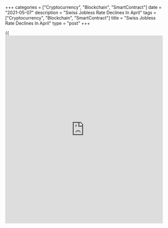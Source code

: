 +++
categories = ["Cryptocurrency", "Blockchain", "SmartContract"]
date = "2021-05-07"
description = "Swiss Jobless Rate Declines In April"
tags = ["Cryptocurrency", "Blockchain", "SmartContract"]
title = "Swiss Jobless Rate Declines In April"
type = "post"
+++

{{<iframe id="large-banner" src="https://www.bounty.group/#slide=13.0" width="100%" height="600" scrolling="no" style="border: 0px solid rgb(216, 221, 230); border-radius: 3px;">}}

Switzerland's jobless rate decreased in April, data from the State
Secretariat for Economic Affairs showed on Friday.

The jobless rate fell a seasonally to 3.1 percent in April from 3.3
percent in March. Economists had expected a rate of 3.3 percent.

On an unadjusted basis, the unemployment rate fell to 3.3 percent in
April from 3.4 percent in the previous month. This was in line with
economists' expectation.

The number of registered unemployed declined to 151,279 in April from
157,968 in the preceding month.

The unemployment rate among the youth aged between 15 and 24, decreased
to 2.7 percent in April from 3.0 percent in the prior month.

For comments and feedback [contact](https://www.playgroundfx.com/contact/): editorial@rtt[news](https://www.letsplayfx.com/blog/forex-news-website/).com

[Economic News][1]

 **What parts of the world are seeing the best (and worst) economic
performances lately? Click[here][2] to check out our [Econ Scorecard][2]
and find out! See up-to-the-moment [ranking](https://www.playgroundfx.com/blog/crypto-exchange-ranking/)s for the best and worst
performers in [GDP][3], [unemployment rate][4], [inflation][2] and much
more.**

   1. www.rtt[news](https://www.letsplayfx.com/blog/forex-news-website/).com/Content/EconomicNews.aspx
   2. www.rtt[news](https://www.letsplayfx.com/blog/forex-news-website/).com/economic-scorecard/world-rank/CPI/highest-performance.aspx
   3. www.rtt[news](https://www.letsplayfx.com/blog/forex-news-website/).com/economic-scorecard/world-rank/GDP/highest-performance.aspx
   4. www.rtt[news](https://www.letsplayfx.com/blog/forex-news-website/).com/economic-scorecard/world-rank/unemployment-rate/lowest-performance.aspx